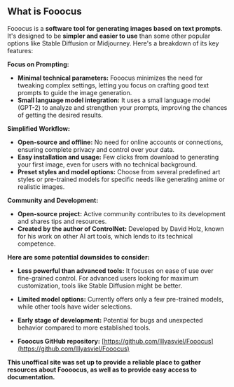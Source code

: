## What is Fooocus

Fooocus is a **software tool for generating images based on text prompts**. It's designed to be **simpler and easier to use** than some other popular options like Stable Diffusion or Midjourney. Here's a breakdown of its key features:

**Focus on Prompting:**

-   **Minimal technical parameters:**  Fooocus minimizes the need for tweaking complex settings, letting you focus on crafting good text prompts to guide the image generation.
-   **Small language model integration:**  It uses a small language model (GPT-2) to analyze and strengthen your prompts, improving the chances of getting the desired results.

**Simplified Workflow:**

-   **Open-source and offline:**  No need for online accounts or connections, ensuring complete privacy and control over your data.
-   **Easy installation and usage:**  Few clicks from download to generating your first image, even for users with no technical background.
-   **Preset styles and model options:**  Choose from several predefined art styles or pre-trained models for specific needs like generating anime or realistic images.

**Community and Development:**

-   **Open-source project:**  Active community contributes to its development and shares tips and resources.
-   **Created by the author of ControlNet:**  Developed by David Holz, known for his work on other AI art tools, which lends to its technical competence.

**Here are some potential downsides to consider:**

-   **Less powerful than advanced tools:**  It focuses on ease of use over fine-grained control. For advanced users looking for maximum customization, tools like Stable Diffusion might be better.
-   **Limited model options:**  Currently offers only a few pre-trained models, while other tools have wider selections.
-   **Early stage of development:**  Potential for bugs and unexpected behavior compared to more established tools.



-   **Fooocus GitHub repository:**  [https://github.com/lllyasviel/Fooocus](https://github.com/lllyasviel/Fooocus)



**This unoffical site was set up to provide a reliable place to gather resources about Foooocus, as well as to provide easy access to documentation.**